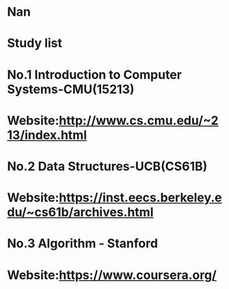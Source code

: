# Nan
# Study list
# No.1 Introduction to Computer Systems-CMU(15213)
#      Website:http://www.cs.cmu.edu/~213/index.html
# No.2 Data Structures-UCB(CS61B)
#      Website:https://inst.eecs.berkeley.edu/~cs61b/archives.html
# No.3 Algorithm - Stanford
#      Website:https://www.coursera.org/
